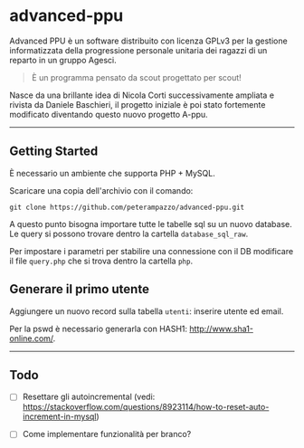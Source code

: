 # advanced-ppu

Advanced PPU è un software distribuito con licenza GPLv3 per la gestione informatizzata della progressione personale unitaria dei ragazzi di un reparto in un gruppo Agesci.

> È un programma pensato da scout progettato per scout!

Nasce da una brillante idea di Nicola Corti successivamente ampliata e rivista da Daniele Baschieri, il progetto iniziale è poi stato fortemente modificato diventando questo nuovo progetto A-ppu.

---
## Getting Started

È necessario un ambiente che supporta PHP + MySQL.

Scaricare una copia dell'archivio con il comando:

```git clone https://github.com/peterampazzo/advanced-ppu.git```

A questo punto bisogna importare tutte le tabelle sql su un nuovo database.
Le query si possono trovare dentro la cartella ```database_sql_raw```.

Per impostare i parametri per stabilire una connessione con il DB modificare il file ```query.php``` che si trova dentro la cartella ```php```.

## Generare il primo utente
Aggiungere un nuovo record sulla tabella ```utenti```: inserire utente ed email.

Per la pswd è necessario generarla con HASH1: http://www.sha1-online.com/.

---
## Todo
- [ ] Resettare gli autoincremental (vedi: https://stackoverflow.com/questions/8923114/how-to-reset-auto-increment-in-mysql)
- [ ] Come implementare funzionalità per branco?


